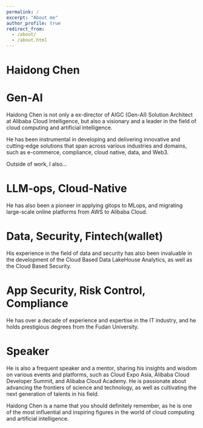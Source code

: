 ```yaml
---
permalink: /
excerpt: "About me"
author_profile: true
redirect_from: 
  - /about/
  - /about.html
---
```

# Haidong Chen

# Gen-AI 
Haidong Chen is not only a ex-director of AIGC (Gen-AI) Solution Architect at Alibaba Cloud Intelligence, but also a visionary and a leader in the field of cloud computing and artificial intelligence. 

He has been instrumental in developing and delivering innovative and cutting-edge solutions that span across various industries and domains, such as e-commerce, compliance, cloud native, data, and Web3. 


Outside of work, I also...
# LLM-ops, Cloud-Native
He has also been a pioneer in applying gitops to MLops, and migrating large-scale online platforms from AWS to Alibaba Cloud. 

# Data, Security, Fintech(wallet)
His experience in the field of data and security has also been invaluable in the development of the Cloud Based Data LakeHouse Analytics, as well as the Cloud Based Security.

# App Security, Risk Control, Compliance
He has over a decade of experience and expertise in the IT industry, and he holds prestigious degrees from the Fudan University. 

# Speaker
He is also a frequent speaker and a mentor, sharing his insights and wisdom on various events and platforms, such as Cloud Expo Asia, Alibaba Cloud Developer Summit, and Alibaba Cloud Academy. He is passionate about advancing the frontiers of science and technology, as well as cultivating the next generation of talents in his field. 

Haidong Chen is a name that you should definitely remember, as he is one of the most influential and inspiring figures in the world of cloud computing and artificial intelligence.